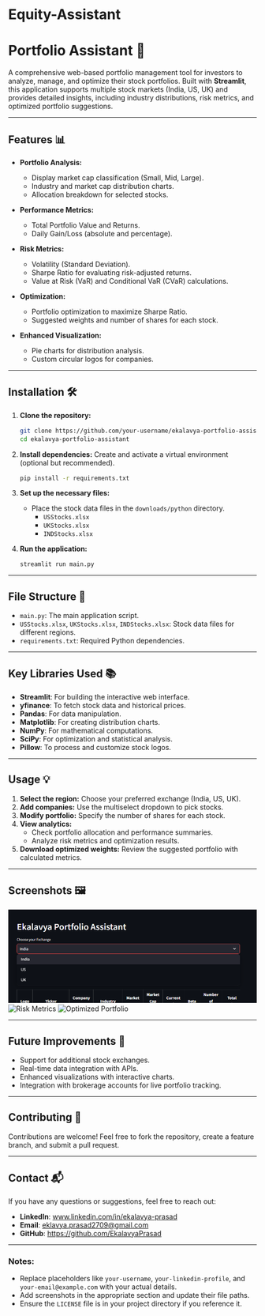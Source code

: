 # Equity-Assistant

# Portfolio Assistant 💬

A comprehensive web-based portfolio management tool for investors to analyze, manage, and optimize their stock portfolios. Built with **Streamlit**, this application supports multiple stock markets (India, US, UK) and provides detailed insights, including industry distributions, risk metrics, and optimized portfolio suggestions.

---

## Features 📊

- **Portfolio Analysis:**
  - Display market cap classification (Small, Mid, Large).
  - Industry and market cap distribution charts.
  - Allocation breakdown for selected stocks.
  
- **Performance Metrics:**
  - Total Portfolio Value and Returns.
  - Daily Gain/Loss (absolute and percentage).
  
- **Risk Metrics:**
  - Volatility (Standard Deviation).
  - Sharpe Ratio for evaluating risk-adjusted returns.
  - Value at Risk (VaR) and Conditional VaR (CVaR) calculations.

- **Optimization:**
  - Portfolio optimization to maximize Sharpe Ratio.
  - Suggested weights and number of shares for each stock.

- **Enhanced Visualization:**
  - Pie charts for distribution analysis.
  - Custom circular logos for companies.

---

## Installation 🛠️

1. **Clone the repository:**
   ```bash
   git clone https://github.com/your-username/ekalavya-portfolio-assistant.git
   cd ekalavya-portfolio-assistant
   ```

2. **Install dependencies:**
   Create and activate a virtual environment (optional but recommended).
   ```bash
   pip install -r requirements.txt
   ```

3. **Set up the necessary files:**
   - Place the stock data files in the `downloads/python` directory.
     - `USStocks.xlsx`
     - `UKStocks.xlsx`
     - `INDStocks.xlsx`

4. **Run the application:**
   ```bash
   streamlit run main.py
   ```

---

## File Structure 📁

- `main.py`: The main application script.
- `USStocks.xlsx`, `UKStocks.xlsx`, `INDStocks.xlsx`: Stock data files for different regions.
- `requirements.txt`: Required Python dependencies.

---

## Key Libraries Used 📚

- **Streamlit**: For building the interactive web interface.
- **yfinance**: To fetch stock data and historical prices.
- **Pandas**: For data manipulation.
- **Matplotlib**: For creating distribution charts.
- **NumPy**: For mathematical computations.
- **SciPy**: For optimization and statistical analysis.
- **Pillow**: To process and customize stock logos.

---

## Usage 💡

1. **Select the region:** Choose your preferred exchange (India, US, UK).
2. **Add companies:** Use the multiselect dropdown to pick stocks.
3. **Modify portfolio:** Specify the number of shares for each stock.
4. **View analytics:**
   - Check portfolio allocation and performance summaries.
   - Analyze risk metrics and optimization results.
5. **Download optimized weights:** Review the suggested portfolio with calculated metrics.

---

## Screenshots 🖼️

![Portfolio Overview](https://github.com/EkalavyaPrasad/Equity-Assistant/blob/d9485abfc2221ccfee67c5098ac9917417d6604d/EPA%20SS1.png)
![Risk Metrics](path/to/screenshot2.png)
![Optimized Portfolio](path/to/screenshot3.png)

---

## Future Improvements 🚀

- Support for additional stock exchanges.
- Real-time data integration with APIs.
- Enhanced visualizations with interactive charts.
- Integration with brokerage accounts for live portfolio tracking.

---

## Contributing 🤝

Contributions are welcome! Feel free to fork the repository, create a feature branch, and submit a pull request.

---

## Contact 📬

If you have any questions or suggestions, feel free to reach out:
- **LinkedIn**: www.linkedin.com/in/ekalavya-prasad
- **Email**: eklavya.prasad2709@gmail.com
- **GitHub**: https://github.com/EkalavyaPrasad

---

### Notes:
- Replace placeholders like `your-username`, `your-linkedin-profile`, and `your-email@example.com` with your actual details.
- Add screenshots in the appropriate section and update their file paths.
- Ensure the `LICENSE` file is in your project directory if you reference it.
